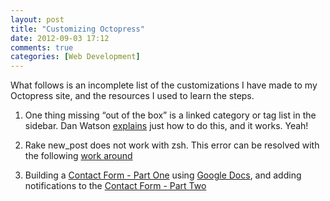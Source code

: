```yaml
---
layout: post
title: "Customizing Octopress"
date: 2012-09-03 17:12
comments: true
categories: [Web Development]
---
```


What follows is an incomplete list of the customizations I have made to my Octopress site, and the resources I used to learn the steps.<!-- more -->

1. One thing missing “out of the box” is a linked category or tag list in the sidebar. Dan Watson [explains](http://www.dotnetguy.co.uk/post/2012/06/25/octopress-category-list-plugin/) just how to do this, and it works. Yeah!

2. Rake new_post does not work with zsh.
This error can be resolved with the following [work around](http://ryanarneson.com/blog/2012/04/07/rake-new-post-doesnt-work-with-zsh/)

3. Building a [Contact Form - Part One](http://www.donothackcore.com/blog/2012/05/06/contact-form-in-octopress)
using [Google Docs](https://github.com/arshad/Google-Form-Octopress), and adding notifications to the [Contact Form - Part Two](http://www.donothackcore.com/blog/2012/05/07/contact-form-in-octopress-making-notifications-awesomer/)